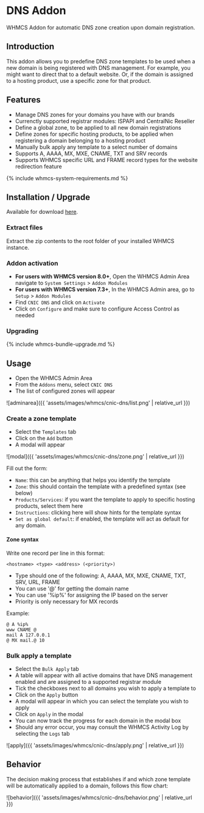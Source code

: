 # DNS Addon

WHMCS Addon for automatic DNS zone creation upon domain registration.

## Introduction

This addon allows you to predefine DNS zone templates to be used when a new domain is being registered with DNS management.
For example, you might want to direct that to a default website. Or, if the domain is assigned to a hosting product, use a specific zone for that product.

## Features

- Manage DNS zones for your domains you have with our brands
- Currenctly supported registrar modules: ISPAPI and CentralNic Reseller
- Define a global zone, to be applied to all new domain registrations
- Define zones for specific hosting products, to be applied when registering a domain belonging to a hosting product
- Manually bulk apply any template to a select number of domains
- Supports A, AAAA, MX, MXE, CNAME, TXT and SRV records
- Supports WHMCS specific URL and FRAME record types for the website redirection feature

{% include whmcs-system-requirements.md %}

## Installation / Upgrade

Available for download [here](https://github.com/centralnicgroup-opensource/rtldev-middleware-whmcs/raw/main/whmcs-cnic-bundle.zip).

### Extract files

Extract the zip contents to the root folder of your installed WHMCS instance.

### Addon activation

- **For users with WHMCS version 8.0+**, Open the WHMCS Admin Area navigate to `System Settings` > `Addon Modules`
- **For users with WHMCS version 7.3+**, In the WHMCS Admin area, go to `Setup` > `Addon Modules`
- Find `CNIC DNS` and click on `Activate`
- Click on `Configure` and make sure to configure Access Control as needed

### Upgrading

{% include whmcs-bundle-upgrade.md %}

## Usage

- Open the WHMCS Admin Area
- From the `Addons` menu, select `CNIC DNS`
- The list of configured zones will appear

![adminarea]({{ 'assets/images/whmcs/cnic-dns/list.png' | relative_url }})

### Create a zone template

- Select the `Templates` tab
- Click on the `Add` button
- A modal will appear

![modal]({{ 'assets/images/whmcs/cnic-dns/zone.png' | relative_url }})

Fill out the form:

- `Name`: this can be anything that helps you identify the template
- `Zone`: this should contain the template with a predefined syntax (see below)
- `Products/Services`: if you want the template to apply to specific hosting products, select them here
- `Instructions`: clicking here will show hints for the template syntax
- `Set as global default`: if enabled, the template will act as default for any domain.

#### Zone syntax

Write one record per line in this format:

```text
<hostname> <type> <address> (<priority>)
```

- Type should one of the following:
  A, AAAA, MX, MXE, CNAME, TXT, SRV, URL, FRAME
- You can use '@' for getting the domain name
- You can use '%ip%' for assigning the IP based on the server
- Priority is only necessary for MX records

Example:

```text
@ A %ip%
www CNAME @
mail A 127.0.0.1
@ MX mail.@ 10
```

### Bulk apply a template

- Select the `Bulk Apply` tab
- A table will appear with all active domains that have DNS management enabled and are assigned to a supported registrar module
- Tick the checkboxes next to all domains you wish to apply a template to
- Click on the `Apply` button
- A modal will appear in which you can select the template you wish to apply
- Click on `Apply` in the modal
- You can now track the progress for each domain in the modal box
- Should any error occur, you may consult the WHMCS Activity Log by selecting the `Logs` tab

![apply]({{ 'assets/images/whmcs/cnic-dns/apply.png' | relative_url }})

## Behavior

The decision making process that establishes if and which zone template will be automatically applied to a domain, follows this flow chart:

![behavior]({{ 'assets/images/whmcs/cnic-dns/behavior.png' | relative_url }})
